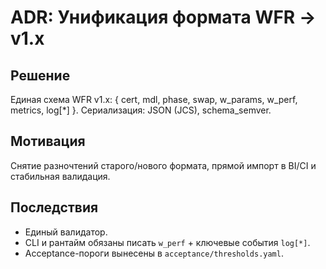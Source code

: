 # ADR: Унификация формата WFR → v1.x

## Решение
Единая схема WFR v1.x: { cert, mdl, phase, swap, w_params, w_perf, metrics, log[*] }.
Сериализация: JSON (JCS), schema_semver.

## Мотивация
Снятие разночтений старого/нового формата, прямой импорт в BI/CI и стабильная валидация.

## Последствия
- Единый валидатор.
- CLI и рантайм обязаны писать `w_perf` + ключевые события `log[*]`.
- Acceptance-пороги вынесены в `acceptance/thresholds.yaml`.
